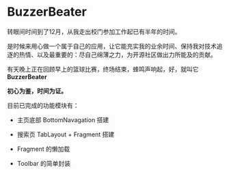 # BuzzerBeater

转眼间时间到了12月，从我走出校门参加工作起已有半年的时间。

是时候来用心做一个属于自己的应用，让它能充实我的业余时间、保持我对技术追逐的热情、以及最重要的：尽自己绵薄之力，为开源社区做出力所能及的贡献。

有天晚上正在回顾早上的篮球比赛，终场结束，蜂鸣声响起，好，就叫它 **BuzzerBeater**

**初心为鉴，时间为证。**

目前已完成的功能模块有：

 - 主页底部 BottomNavagation 搭建

 - 搜索页 TabLayout + Fragment 搭建

 - Fragment 的懒加载

 - Toolbar 的简单封装
